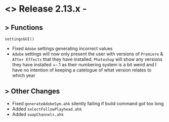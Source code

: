 # <> Release 2.13.x - 

## > Functions

`settingsGUI()`
- Fixed `Adobe` settings generating incorrect values
- `Adobe` settings will now only present the user with versions of `Premiere` & `After Effects` that they have installed. `Photoshop` will show any versions they have installed +- 1 as their numbering system is a bit weird and I have no intention of keeping a catelogue of what version relates to which year

## > Other Changes
- Fixed `generateAdobeSym.ahk` silently failing if build command got too long
- Added `selectFollowPlayhead.ahk`
- Added `swapChannels.ahk`